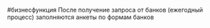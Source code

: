 #бизнесфункция 
После получение запроса от банков (ежегодный процесс) заполняются анкеты по формам банков